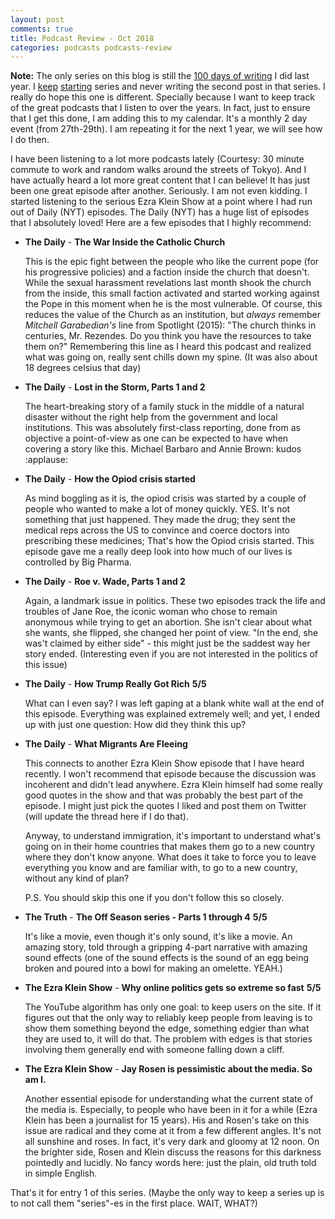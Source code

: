 ```yaml
---
layout: post
comments: true
title: Podcast Review - Oct 2018
categories: podcasts podcasts-review
---
```


**Note:** The only series on this blog is still the [100 days of writing][1] I did
last year. I [keep][2] [starting][3] series and never writing the second post in
that series. I really do hope this one is different. Specially because I want to
keep track of the great podcasts that I listen to over the years. In fact, just
to ensure that I get this done, I am adding this to my calendar. It's a monthly
2 day event (from 27th-29th). I am repeating it for the next 1 year, we will see
how I do then.

I have been listening to a lot more podcasts lately (Courtesy: 30 minute
commute to work and random walks around the streets of Tokyo). And I have
actually heard a lot more great content that I can believe! It has just been one
great episode after another. Seriously. I am not even kidding. I started
listening to the serious Ezra Klein Show at a point where I had run out of Daily
(NYT) episodes. The Daily (NYT) has a huge list of episodes that I absolutely
loved! Here are a few episodes that I highly recommend:

* **The Daily** - **The War Inside the Catholic Church**

    This is the epic fight between the people who like the current pope (for his
    progressive policies) and a faction inside the church that doesn't. While
    the sexual harassment revelations last month shook the church from the
    inside, this small faction activated and started working against the Pope in
    this moment when he is the most vulnerable. Of course, this reduces the
    value of the Church as an institution, but _always_ remember _Mitchell
    Garabedian's_ line from Spotlight (2015): "The church thinks in centuries,
    Mr. Rezendes. Do you think you have the resources to take them on?"
    Remembering this line as I heard this podcast and realized what was going
    on, really sent chills down my spine. (It was also about 18 degrees celsius
    that day)

* **The Daily** - **Lost in the Storm, Parts 1 and 2**

    The heart-breaking story of a family stuck in the middle of a natural
    disaster without the right help from the government and local institutions.
    This was absolutely first-class reporting, done from as objective a
    point-of-view as one can be expected to have when covering a story like
    this. Michael Barbaro and Annie Brown: kudos :applause:

* **The Daily** - **How the Opiod crisis started**

    As mind boggling as it is, the opiod crisis was started by a couple of
    people who wanted to make a lot of money quickly. YES. It's not something
    that just happened. They made the drug; they sent the medical reps across
    the US to convince and coerce doctors into prescribing these medicines;
    That's how the Opiod crisis started. This episode gave me a really deep look
    into how much of our lives is controlled by Big Pharma.

* **The Daily** - **Roe v. Wade, Parts 1 and 2**

    Again, a landmark issue in politics. These two episodes track the life and
    troubles of Jane Roe, the iconic woman who chose to remain anonymous while
    trying to get an abortion. She isn't clear about what she wants, she
    flipped, she changed her point of view. "In the end, she was't claimed by
    either side" - this might just be the saddest way her story ended.
    (Interesting even if you are not interested in the politics of this issue)

* **The Daily** - **How Trump Really Got Rich** **5/5**

    What can I even say? I was left gaping at a blank white wall at the end of
    this episode. Everything was explained extremely well; and yet, I ended up
    with just one question: How did they think this up?

* **The Daily** - **What Migrants Are Fleeing**

    This connects to another Ezra Klein Show episode that I have heard recently.
    I won't recommend that episode because the discussion was incoherent and
    didn't lead anywhere. Ezra Klein himself had some really good quotes in the
    show and that was probably the best part of the episode. I might just pick
    the quotes I liked and post them on Twitter (will update the thread here if
    I do that).

    Anyway, to understand immigration, it's important to understand what's going
    on in their home countries that makes them go to a new country where they
    don't know anyone. What does it take to force you to leave everything you
    know and are familiar with, to go to a new country, without any kind of
    plan?

    P.S. You should skip this one if you don't follow this so closely.

* **The Truth** - **The Off Season series - Parts 1 through 4** **5/5**

    It's like a movie, even though it's only sound, it's like a movie. An
    amazing story, told through a gripping 4-part narrative with amazing sound
    effects (one of the sound effects is the sound of an egg being broken and
    poured into a bowl for making an omelette. YEAH.)

* **The Ezra Klein Show** - **Why online politics gets so extreme so fast** **5/5**

    The YouTube algorithm has only one goal: to keep users on the site. If it
    figures out that the only way to reliably keep people from leaving is to
    show them something beyond the edge, something edgier than what they are
    used to, it will do that. The problem with edges is that stories involving
    them generally end with someone falling down a cliff.

* **The Ezra Klein Show** - **Jay Rosen is pessimistic about the media. So am I.**

    Another essential episode for understanding what the current state of the
    media is. Especially, to people who have been in it for a while (Ezra Klein
    has been a journalist for 15 years). His and Rosen's take on this issue are
    radical and they come at it from a few different angles. It's not all
    sunshine and roses. In fact, it's very dark and gloomy at 12 noon. On the
    brighter side, Rosen and Klein discuss the reasons for this darkness
    pointedly and lucidly. No fancy words here: just the plain, old truth told
    in simple English.

That's it for entry 1 of this series. (Maybe the only way to keep a series up is
to not call them "series"-es in the first place. WAIT, WHAT?)

[1]: https://blog.siddharthkannan.in/tag/#100daysofwriting
[2]: https://blog.siddharthkannan.in/pune-diaries/art/gallery/sheil/2018/07/26/pune-diaries-1/
[3]: https://blog.siddharthkannan.in/monthly/music/update/2017/10/07/music-update-august-2017/
